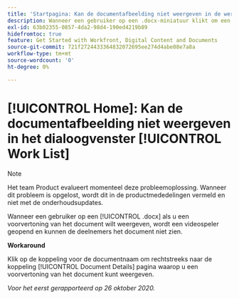 ```yaml
---
title: 'Startpagina: Kan de documentafbeelding niet weergeven in de werklijst.'
description: Wanneer een gebruiker op een .docx-miniatuur klikt om een voorvertoning van het document weer te geven, wordt een videospeler geopend die het document niet kan zien.
exl-id: 63b02355-0857-4da2-98d4-190ed4219b89
hidefromtoc: true
feature: Get Started with Workfront, Digital Content and Documents
source-git-commit: 721f2724433364832072695ee274d4abe08e7a8a
workflow-type: tm+mt
source-wordcount: '0'
ht-degree: 0%

---
```


# [!UICONTROL Home]: Kan de documentafbeelding niet weergeven in het dialoogvenster [!UICONTROL Work List]

<!--Article created by request-->

>[!NOTE]
>
>Het team Product evalueert momenteel deze probleemoplossing. Wanneer dit probleem is opgelost, wordt dit in de productmededelingen vermeld en niet met de onderhoudsupdates.

Wanneer een gebruiker op een [!UICONTROL .docx] als u een voorvertoning van het document wilt weergeven, wordt een videospeler geopend en kunnen de deelnemers het document niet zien.

**Workaround**

Klik op de koppeling voor de documentnaam om rechtstreeks naar de koppeling [!UICONTROL Document Details] pagina waarop u een voorvertoning van het document kunt weergeven.

_Voor het eerst gerapporteerd op 26 oktober 2020._
